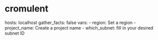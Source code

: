 # cromulent

hosts: localhost
  gather_facts: false
  vars:
    - region: Set a region
    - project_name: Create a project name
    - which_subnet: fill in your desired subnet ID
    
